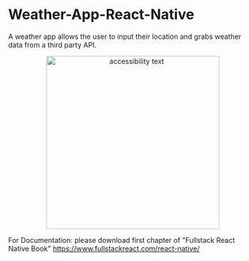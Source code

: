 # Weather-App-React-Native
A weather app allows the user to input their location and grabs weather data from a third party API.

<p align="center">
  <img src="https://www.fullstackreact.com/assets/images/react-native/weather-app.png" width="350"  alt="accessibility text">
</p>

For Documentation:
please download first chapter of "Fullstack React Native Book"
https://www.fullstackreact.com/react-native/
